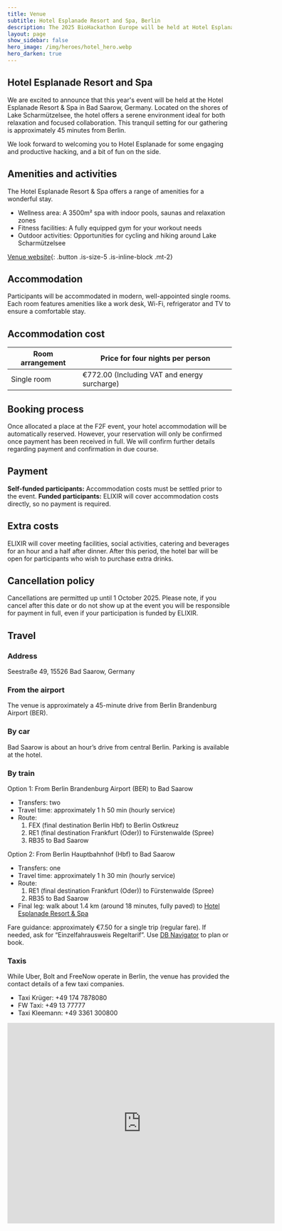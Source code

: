 ```yaml
---
title: Venue
subtitle: Hotel Esplanade Resort and Spa, Berlin
description: The 2025 BioHackathon Europe will be held at Hotel Esplanade Resort and Spa, Bad Saarow.
layout: page
show_sidebar: false
hero_image: /img/heroes/hotel_hero.webp
hero_darken: true
---
```


## Hotel Esplanade Resort and Spa
We are excited to announce that this year's event will be held at the Hotel Esplanade Resort & Spa in Bad Saarow, Germany. Located on the shores of Lake Scharmützelsee, the hotel offers a serene environment ideal for both relaxation and focused collaboration. This tranquil setting for our gathering is approximately 45 minutes from Berlin.

We look forward to welcoming you to Hotel Esplanade for some engaging and productive hacking, and a bit of fun on the side.

## Amenities and activities
The Hotel Esplanade Resort & Spa offers a range of amenities for a wonderful stay.
 * Wellness area: A 3500m² spa with indoor pools, saunas and relaxation zones
 * Fitness facilities: A fully equipped gym for your workout needs
 * Outdoor activities: Opportunities for cycling and hiking around Lake Scharmützelsee

[Venue website](https://www.esplanade-resort.de/){: .button .is-size-5 .is-inline-block .mt-2}

## Accommodation
Participants will be accommodated in modern, well-appointed single rooms. Each room features amenities like a work desk, Wi-Fi, refrigerator and TV to ensure a comfortable stay. 

## Accommodation cost

| Room arrangement    | Price for four nights per person |
| -------- | ------- |
| Single room	  | €772.00 (Including VAT and energy surcharge) | 

## Booking process
Once allocated a place at the F2F event, your hotel accommodation will be automatically reserved. However, your reservation will only be confirmed once payment has been received in full. We will confirm further details regarding payment and confirmation in due course.

## Payment
**Self-funded participants:** Accommodation costs must be settled prior to the event. 
**Funded participants:** ELIXIR will cover accommodation costs directly, so no payment is required. 

## Extra costs
ELIXIR will cover meeting facilities, social activities, catering and beverages for an hour and a half after dinner. After this period, the hotel bar will be open for participants who wish to purchase extra drinks. 

## Cancellation policy
Cancellations are permitted up until 1 October 2025. Please note, if you cancel after this date or do not show up at the event you will be responsible for payment in full, even if your participation is funded by ELIXIR. 

## Travel

### Address
Seestraße 49, 15526 Bad Saarow, Germany

### From the airport
The venue is approximately a 45-minute drive from Berlin Brandenburg Airport (BER).

### By car
Bad Saarow is about an hour’s drive from central Berlin. Parking is available at the hotel.

### By train

Option 1: From Berlin Brandenburg Airport (BER) to Bad Saarow  
- Transfers: two  
- Travel time: approximately 1 h 50 min (hourly service)  
- Route:  
  1) FEX (final destination Berlin Hbf) to Berlin Ostkreuz  
  2) RE1 (final destination Frankfurt (Oder)) to Fürstenwalde (Spree)  
  3) RB35 to Bad Saarow

Option 2: From Berlin Hauptbahnhof (Hbf) to Bad Saarow  
- Transfers: one  
- Travel time: approximately 1 h 30 min (hourly service)  
- Route:  
  1) RE1 (final destination Frankfurt (Oder)) to Fürstenwalde (Spree)  
  2) RB35 to Bad Saarow  
- Final leg: walk about 1.4 km (around 18 minutes, fully paved) to [Hotel Esplanade Resort & Spa](https://www.esplanade-resort.de/)

Fare guidance: approximately €7.50 for a single trip (regular fare). If needed, ask for “Einzelfahrausweis Regeltarif”. Use [DB Navigator](https://int.bahn.de/en/buchung/start?vbid=8c55c12e-e7a1-4fd6-a2bf-4c45f7919f5c) to plan or book.

### Taxis
While Uber, Bolt and FreeNow operate in Berlin, the venue has provided the contact details of a few taxi companies.
- Taxi Krüger: +49 174 7878080  
- FW Taxi: +49 13 77777  
- Taxi Kleemann: +49 3361 300800

<iframe src="https://www.google.com/maps/embed?pb=!1m18!1m12!1m3!1d2570.5545085927624!2d14.046963350682926!3d52.29175952773259!2m3!1f0!2f0!3f0!3m2!1i1024!2i768!4f13.1!3m3!1m2!1s0x47078a0258fe21a3%3A0xa6c15d8aff907ccb!2sHotel%20Esplanade%20Resort%20%26%20Spa!5e0!3m2!1sen!2suk!4v1740759371748!5m2!1sen!2suk" width="600" height="450" style="border:0;" allowfullscreen="" loading="lazy" referrerpolicy="no-referrer-when-downgrade"></iframe>
